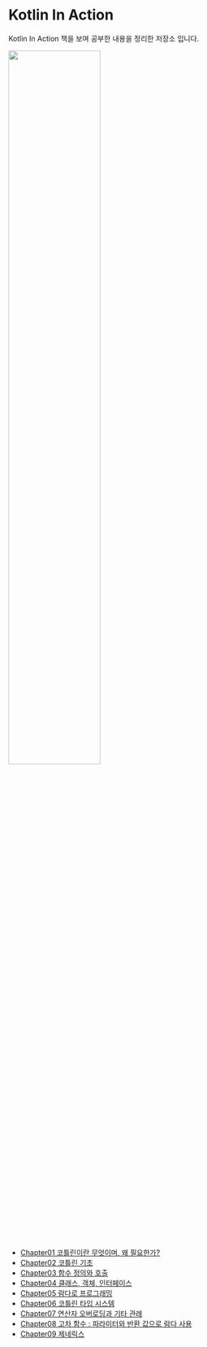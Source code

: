 # Kotlin In Action

Kotlin In Action 책을 보며 공부한 내용을 정리한 저장소 입니다.

<img src="http://image.yes24.com/momo/TopCate1664/MidCate003/166322296.jpg" width="60%">

- [Chapter01 코틀린이란 무엇이며, 왜 필요한가?](/src/readme/readme01.md)
- [Chapter02 코틀린 기초](/src/readme/readme02.md)
- [Chapter03 함수 정의와 호출](/src/readme/readme03.md)
- [Chapter04 클래스, 객체, 인터페이스](/src/readme/readme04.md)
- [Chapter05 람다로 프로그래밍](/src/readme/readme05.md)
- [Chapter06 코틀린 타입 시스템](/src/readme/readme06.md)
- [Chapter07 연산자 오버로딩과 기타 관례](/src/readme/readme07.md)
- [Chapter08 고차 함수 : 파라미터와 반환 값으로 람다 사용](/src/readme/readme08.md)
- [Chapter09 제네릭스](/src/readme/readme09.md)
